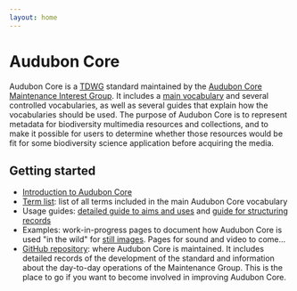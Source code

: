 ```yaml
---
layout: home
---
```


# Audubon Core

<p class="lead">Audubon Core is a <a href="https://www.tdwg.org/">TDWG</a> standard maintained by the <a href="https://www.tdwg.org/community/ac/">Audubon Core Maintenance Interest Group</a>. It includes a <a href="termlist/">main vocabulary</a> and several controlled vocabularies, as well as several guides that explain how the vocabularies should be used. The purpose of Audubon Core is to represent metadata for biodiversity multimedia resources and collections, and to make it possible for users to determine whether those resources would be fit for some biodiversity science application before acquiring the media.</p>

## Getting started

* [Introduction to Audubon Core](introduction/)
* [Term list](termlist/): list of all terms included in the main Audubon Core vocabulary
* Usage guides: [detailed guide to aims and uses](guide/) and [guide for structuring records](structure/)
* Examples: work-in-progress pages to document how Audubon Core is used "in the wild" for [still images](https://github.com/tdwg/ac/blob/master/image/examples.md). Pages for sound and video to come...
* [GitHub repository](https://github.com/tdwg/ac): where Audubon Core is maintained. It includes detailed records of the development of the standard and information about the day-to-day operations of the Maintenance Group. This is the place to go if you want to become involved in improving Audubon Core.
